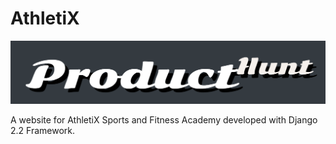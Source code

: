 # AthletiX


![AthletiX](https://github.com/deepeshanandparab/ProductHunt/blob/master/Product_Hunt_Logo.png?raw=true "ProductHunt")

A website for AthletiX Sports and Fitness Academy developed with Django 2.2 Framework.

